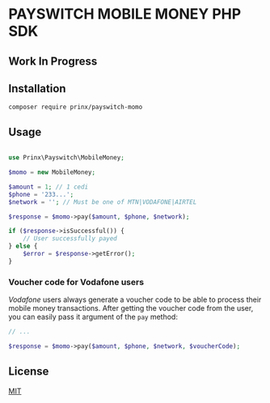 # PAYSWITCH MOBILE MONEY PHP SDK

## Work In Progress

## Installation

```shell
composer require prinx/payswitch-momo
```

## Usage

```php

use Prinx\Payswitch\MobileMoney;

$momo = new MobileMoney;

$amount = 1; // 1 cedi
$phone = '233...';
$network = ''; // Must be one of MTN|VODAFONE|AIRTEL

$response = $momo->pay($amount, $phone, $network);

if ($response->isSuccessful()) {
    // User successfully payed
} else {
    $error = $response->getError();
}
```

### Voucher code for Vodafone users

_Vodafone_ users always generate a voucher code to be able to process their mobile money transactions. After getting the voucher code from the user, you can easily pass it argument of the `pay` method:

```php
// ...

$response = $momo->pay($amount, $phone, $network, $voucherCode);
```

## License

[MIT](LICENSE)
